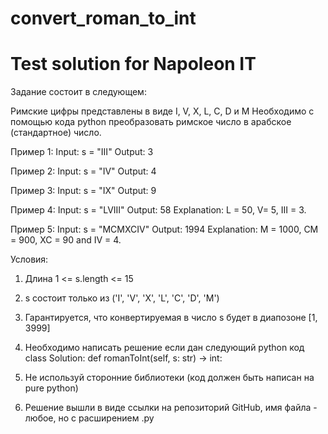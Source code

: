 # convert_roman_to_int
# Test solution for Napoleon IT
Задание состоит в следующем:

Римские цифры представлены в виде I, V, X, L, C, D и M
Необходимо с помощью кода python преобразовать римское число в арабское (стандартное) число.

Пример 1:
Input: s = "III"
Output: 3

Пример 2:
Input: s = "IV"
Output: 4

Пример 3:
Input: s = "IX"
Output: 9

Пример 4:
Input: s = "LVIII"
Output: 58
Explanation: L = 50, V= 5, III = 3.

Пример 5:
Input: s = "MCMXCIV"
Output: 1994
Explanation: M = 1000, CM = 900, XC = 90 and IV = 4.

Условия:
1. Длина 1 <= s.length <= 15
2. s состоит только из ('I', 'V', 'X', 'L', 'C', 'D', 'M')
3. Гарантируется, что конвертируемая в число s будет в диапозоне [1, 3999]

4. Необходимо написать решение если дан следующий python код
class Solution:
def romanToInt(self, s: str) -> int:

5. Не используй сторонние библиотеки (код должен быть написан на pure python)

7. Решение вышли в виде ссылки на репозиторий GitHub, имя файла - любое, но с расширением .py
